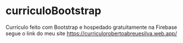 # curriculoBootstrap
Curriculo feito com Bootstrap e hospedado gratuitamente na Firebase
segue o link do meu site 
https://curriculorobertoabreuesilva.web.app/
